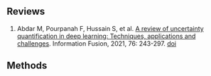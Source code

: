 ## Reviews
1. Abdar M, Pourpanah F, Hussain S, et al. [A review of uncertainty quantification in deep learning: Techniques, applications and challenges](Uncertainty/Reviews/UQ_in_DL.md). Information Fusion, 2021, 76: 243-297. [doi](https://doi.org/10.1016/j.inffus.2021.05.008)

## Methods